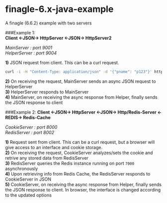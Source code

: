 # finagle-6.x-java-example
A finagle (6.6.2) example with two servers

###Example 1:  
**Client <-JSON-> HttpServer <-JSON-> HttpServer2**

*MainServer : port 9001*  
*HelperServer : port 9004*

**1)** JSON request from client. This can be a curl request.  
```bash
curl -i -H "Content-Type: application/json" -d '{"pname": "p123"}' http://localhost:9001
```
**2)** On receiving the request, MainServer sends an async JSON request to HelperServer  
**3)** HelperServer responds to MainServer  
**4)** MainServer, on receiving the async response from Helper, finally sends the JSON response to client  
  
###Example 2: 
**Client <-JSON-> HttpServer <-JSON-> Http/Redis-Server <-REDIS-> Redis-Cache**

*CookieServer : port 8000*  
*RedisServer : port 8002*

**1)** Request sent from client. This can be a curl request, but a browser will give access to an interface and cookie storage.  
**2)** On receiving the request, CookieServer analyzes/sets the cookie and retrive any stored data from RedisServer  
**3)** RedisServer queries the Redis instance running on port `7000` asynchronously  
**4)** Upon retrieving info from Redis Cache, the RedisServer responds to CookieServer in JSON  
**5)** CookieServer, on receiving the async response from Helper, finally sends the JSON response to client. In browser, the interface is changed according to the updated options  

